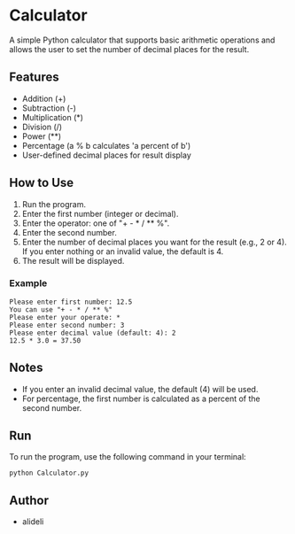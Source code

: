 # Calculator

A simple Python calculator that supports basic arithmetic operations and allows the user to set the number of decimal places for the result.

## Features
- Addition (+)
- Subtraction (-)
- Multiplication (*)
- Division (/)
- Power (**)
- Percentage (a % b calculates 'a percent of b')
- User-defined decimal places for result display

## How to Use
1. Run the program.
2. Enter the first number (integer or decimal).
3. Enter the operator: one of "+ - * / ** %".
4. Enter the second number.
5. Enter the number of decimal places you want for the result (e.g., 2 or 4). If you enter nothing or an invalid value, the default is 4.
6. The result will be displayed.

### Example
```
Please enter first number: 12.5
You can use "+ - * / ** %"
Please enter your operate: *
Please enter second number: 3
Please enter decimal value (default: 4): 2
12.5 * 3.0 = 37.50
```

## Notes
- If you enter an invalid decimal value, the default (4) will be used.
- For percentage, the first number is calculated as a percent of the second number.

## Run
To run the program, use the following command in your terminal:

```
python Calculator.py
```

## Author
- alideli